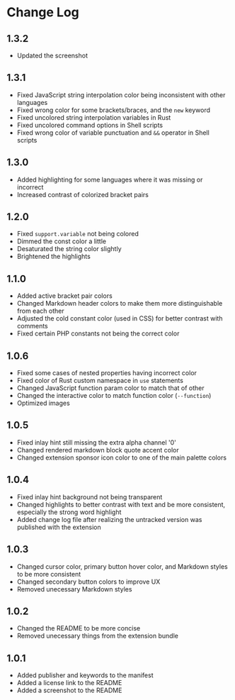 # Change Log

## 1.3.2
- Updated the screenshot

## 1.3.1
- Fixed JavaScript string interpolation color being inconsistent with other languages
- Fixed wrong color for some brackets/braces, and the `new` keyword
- Fixed uncolored string interpolation variables in Rust
- Fixed uncolored command options in Shell scripts
- Fixed wrong color of variable punctuation and `&&` operator in Shell scripts

## 1.3.0
- Added highlighting for some languages where it was missing or incorrect
- Increased contrast of colorized bracket pairs

## 1.2.0
- Fixed `support.variable` not being colored
- Dimmed the const color a little
- Desaturated the string color slightly
- Brightened the highlights

## 1.1.0
- Added active bracket pair colors
- Changed Markdown header colors to make them more distinguishable from each other
- Adjusted the cold constant color (used in CSS) for better contrast with comments
- Fixed certain PHP constants not being the correct color

## 1.0.6
- Fixed some cases of nested properties having incorrect color
- Fixed color of Rust custom namespace in `use` statements
- Changed JavaScript function param color to match that of other
- Changed the interactive color to match function color (`--function`)
- Optimized images

## 1.0.5
- Fixed inlay hint still missing the extra alpha channel '0'
- Changed rendered markdown block quote accent color
- Changed extension sponsor icon color to one of the main palette colors

## 1.0.4
- Fixed inlay hint background not being transparent
- Changed highlights to better contrast with text and be more consistent, especially the strong word highlight
- Added change log file after realizing the untracked version was published with the extension

## 1.0.3
- Changed cursor color, primary button hover color, and Markdown styles to be more consistent
- Changed secondary button colors to improve UX
- Removed unecessary Markdown styles

## 1.0.2
- Changed the README to be more concise
- Removed unecessary things from the extension bundle

## 1.0.1
- Added publisher and keywords to the manifest
- Added a license link to the README
- Added a screenshot to the README